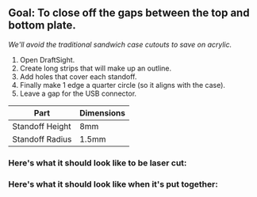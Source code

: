 ## Goal: To close off the gaps between the top and bottom plate.
_We'll avoid the traditional sandwich case cutouts to save on acrylic._
1. Open DraftSight.
2. Create long strips that will make up an outline.
4. Add holes that cover each standoff.
5. Finally make 1 edge a quarter circle (so it aligns with the case).
6. Leave a gap for the USB connector.

Part | Dimensions
--- | ---
Standoff Height | 8mm
Standoff Radius | 1.5mm

### Here's what it should look like to be laser cut:

### Here's what it should look like when it's put together: